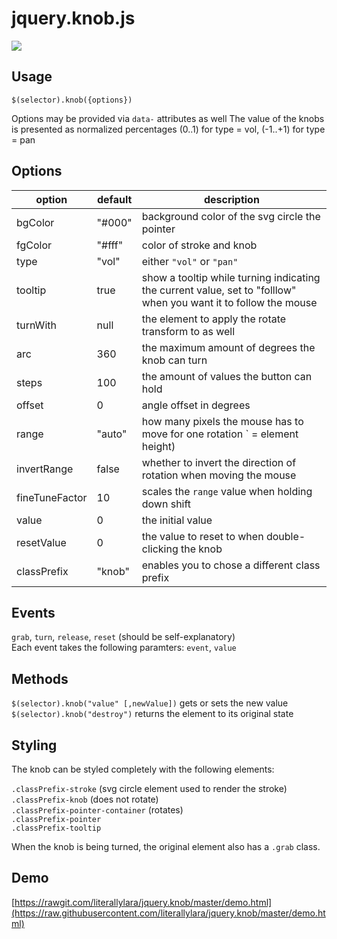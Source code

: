 jquery.knob.js
=============

![](https://i.imgur.com/ct8i6w4.gif)

## Usage

`$(selector).knob({options})`

Options may be provided via `data-` attributes as well
The value of the knobs is presented as normalized percentages (0..1) for type = vol, (-1..+1) for type = pan

## Options

| option           | default  | description |
| ---------------- | -------- | ----------- |
| bgColor        | "#000" | background color of the svg circle the pointer
| fgColor        | "#fff" | color of stroke and knob
| type           | "vol"  | either `"vol"` or `"pan"` |
| tooltip        | true   | show a tooltip while turning indicating the current value, set to "folllow" when you want it to follow the mouse
| turnWith       | null   | the element to apply the rotate transform to as well
| arc            | 360    | the maximum amount of degrees the knob can turn |
| steps          | 100    | the amount of values the button can hold |
| offset         | 0      | angle offset in degrees |
| range          | "auto" | how many pixels the mouse has to move for one rotation ` = element height) |
| invertRange    | false  | whether to invert the direction of rotation when moving the mouse |
| fineTuneFactor | 10     | scales the `range` value when holding down shift
| value          | 0      | the initial value |
| resetValue     | 0      | the value to reset to when double-clicking the knob |
| classPrefix    | "knob" | enables you to chose a different class prefix |

## Events

`grab`, `turn`, `release`, `reset` (should be self-explanatory)  
Each event takes the following paramters: `event`, `value`

## Methods

`$(selector).knob("value" [,newValue])` gets or sets the new value  
`$(selector).knob("destroy")` returns the element to its original state

## Styling

The knob can be styled completely with the following elements:

`.classPrefix-stroke` (svg circle element used to render the stroke)  
`.classPrefix-knob` (does not rotate)  
`.classPrefix-pointer-container` (rotates)  
`.classPrefix-pointer`  
`.classPrefix-tooltip`

When the knob is being turned, the original element also has a `.grab` class.

## Demo

[https://rawgit.com/literallylara/jquery.knob/master/demo.html](https://raw.githubusercontent.com/literallylara/jquery.knob/master/demo.html)